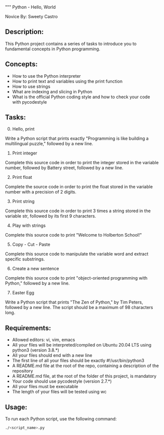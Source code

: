 """
Python - Hello, World

Novice
By: Sweety Castro

Description:
------------
This Python project contains a series of tasks to introduce you to fundamental concepts in Python programming.

Concepts:
---------
- How to use the Python interpreter
- How to print text and variables using the print function
- How to use strings
- What are indexing and slicing in Python
- What is the official Python coding style and how to check your code with pycodestyle

Tasks:
------
0. Hello, print

Write a Python script that prints exactly "Programming is like building a multilingual puzzle," followed by a new line.

1. Print integer

Complete this source code in order to print the integer stored in the variable number, followed by Battery street, followed by a new line.

2. Print float

Complete the source code in order to print the float stored in the variable number with a precision of 2 digits.

3. Print string

Complete this source code in order to print 3 times a string stored in the variable str, followed by its first 9 characters.

4. Play with strings

Complete this source code to print "Welcome to Holberton School!"

5. Copy - Cut - Paste

Complete this source code to manipulate the variable word and extract specific substrings.

6. Create a new sentence

Complete this source code to print "object-oriented programming with Python," followed by a new line.

7. Easter Egg

Write a Python script that prints "The Zen of Python," by Tim Peters, followed by a new line. The script should be a maximum of 98 characters long.

Requirements:
-------------
- Allowed editors: vi, vim, emacs
- All your files will be interpreted/compiled on Ubuntu 20.04 LTS using python3 (version 3.8.*)
- All your files should end with a new line
- The first line of all your files should be exactly #!/usr/bin/python3
- A README.md file at the root of the repo, containing a description of the repository
- A README.md file, at the root of the folder of this project, is mandatory
- Your code should use pycodestyle (version 2.7.*)
- All your files must be executable
- The length of your files will be tested using wc

Usage:
------
To run each Python script, use the following command:
```bash
./<script_name>.py
